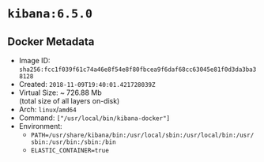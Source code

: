# `kibana:6.5.0`

## Docker Metadata

- Image ID: `sha256:fcc1f039f61c74a46e8f54e8f80fbcea9f6daf68cc63045e81f0d3da3ba38128`
- Created: `2018-11-09T19:40:01.421728039Z`
- Virtual Size: ~ 726.88 Mb  
  (total size of all layers on-disk)
- Arch: `linux`/`amd64`
- Command: `["/usr/local/bin/kibana-docker"]`
- Environment:
  - `PATH=/usr/share/kibana/bin:/usr/local/sbin:/usr/local/bin:/usr/sbin:/usr/bin:/sbin:/bin`
  - `ELASTIC_CONTAINER=true`
